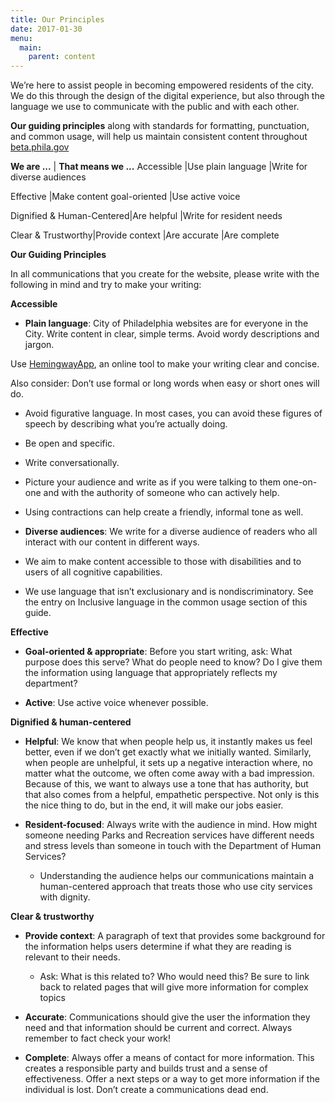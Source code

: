 ```yaml
---
title: Our Principles
date: 2017-01-30
menu:
  main:
    parent: content
---
```


We’re here to assist people in becoming empowered residents of the city. We do this through the design of the digital experience, but also through the language we use to communicate with the public and with each other. 

**Our guiding principles**
along with standards for formatting, punctuation, and common usage, will help  us maintain consistent content throughout [beta.phila.gov](www.beta.phila.gov) 

**We are ...** | **That means we ...**
Accessible |Use plain language
|Write for diverse audiences

Effective |Make content goal-oriented
|Use active voice

Dignified & Human-Centered|Are helpful
|Write for resident needs

Clear & Trustworthy|Provide context
|Are accurate
|Are complete


**Our Guiding Principles**

In all communications that you create for the website, please write with the following in mind and try to make your writing: 

**Accessible**

* **Plain language**: City of Philadelphia websites are for everyone in the City. Write content in clear, simple terms. Avoid wordy descriptions and jargon. 

Use [HemingwayApp](http://www.hemingwayapp.com/), an online tool to make your writing clear and concise. 

Also consider: Don’t use formal or long words when easy or short ones will do. 

* Avoid figurative language. In most cases, you can avoid these figures of speech by describing what you’re actually doing.
 
 * Be open and specific.
 * Write conversationally. 

 * Picture your audience and write as if you were talking to them one-on-one and with the authority of someone who can actively help. 
 * Using contractions can help create a friendly, informal tone as well. 

* **Diverse audiences**: We write for a diverse audience of readers who all interact with our content in different ways. 

 * We aim to make content accessible to those with disabilities and to users of all cognitive capabilities. 
 * We use language that isn’t exclusionary and is nondiscriminatory. See the entry on Inclusive language in the common usage section of this guide.

**Effective**
* **Goal-oriented & appropriate**: 
Before you start writing, ask: What purpose does this serve? What do people need to know? Do I give them the information using language that appropriately reflects my department? 

* **Active**: Use active voice whenever possible. 

**Dignified & human-centered**
* **Helpful**: We know that when people help us, it instantly makes us feel better, even if we don’t get exactly what we initially wanted. Similarly, when people are unhelpful, it sets up a negative interaction where, no matter what the outcome, we often come away with a bad impression. Because of this, we want to always use a tone that has authority, but that also comes from a helpful, empathetic perspective. Not only is this the nice thing to do, but in the end, it will make our jobs easier.

* **Resident-focused**: Always write with the audience in mind. How might someone needing Parks and Recreation services have different needs and stress levels than someone in touch with the Department of Human Services? 
  * Understanding the audience helps our communications maintain a human-centered approach that treats those who use city services with dignity. 

**Clear & trustworthy**
* **Provide context**: A paragraph of text that provides some background for the information helps users determine if what they are reading is relevant to their needs. 
  * Ask: What is this related to? Who would need this? Be sure to link back to related pages that will give more information for complex topics

* **Accurate**: Communications should give the user the information they need and that information should be current and correct. Always remember to fact check your work!

* **Complete**: Always offer a means of contact for more information. This creates a responsible party and builds trust and a sense of effectiveness. Offer a next steps or a way to get more information if the individual  is lost. Don’t create a communications dead end. 
